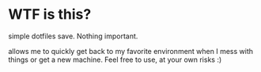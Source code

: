 # WTF is this?

simple dotfiles save. Nothing important.

allows me to quickly get back to my favorite environment when I mess with
things or get a new machine. Feel free to use, at your own risks :)

